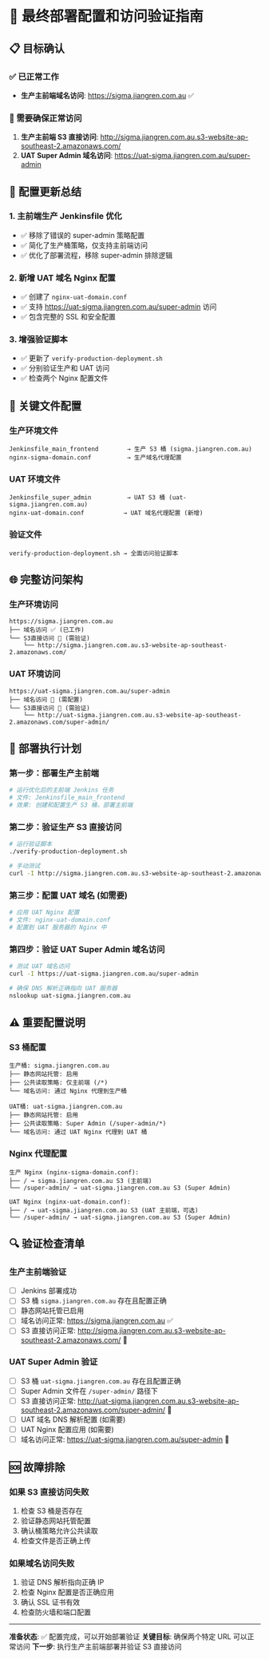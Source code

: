 # 🎯 最终部署配置和访问验证指南

## 📋 目标确认

### ✅ 已正常工作
- **生产主前端域名访问**: https://sigma.jiangren.com.au ✅

### 🎯 需要确保正常访问
1. **生产主前端 S3 直接访问**: http://sigma.jiangren.com.au.s3-website-ap-southeast-2.amazonaws.com/
2. **UAT Super Admin 域名访问**: https://uat-sigma.jiangren.com.au/super-admin

## 🚀 配置更新总结

### 1. 主前端生产 Jenkinsfile 优化
- ✅ 移除了错误的 super-admin 策略配置
- ✅ 简化了生产桶策略，仅支持主前端访问
- ✅ 优化了部署流程，移除 super-admin 排除逻辑

### 2. 新增 UAT 域名 Nginx 配置
- ✅ 创建了 `nginx-uat-domain.conf`
- ✅ 支持 https://uat-sigma.jiangren.com.au/super-admin 访问
- ✅ 包含完整的 SSL 和安全配置

### 3. 增强验证脚本
- ✅ 更新了 `verify-production-deployment.sh`
- ✅ 分别验证生产和 UAT 访问
- ✅ 检查两个 Nginx 配置文件

## 📁 关键文件配置

### 生产环境文件
```
Jenkinsfile_main_frontend        → 生产 S3 桶 (sigma.jiangren.com.au)
nginx-sigma-domain.conf          → 生产域名代理配置
```

### UAT 环境文件
```
Jenkinsfile_super_admin          → UAT S3 桶 (uat-sigma.jiangren.com.au)
nginx-uat-domain.conf           → UAT 域名代理配置 (新增)
```

### 验证文件
```
verify-production-deployment.sh → 全面访问验证脚本
```

## 🌐 完整访问架构

### 生产环境访问
```
https://sigma.jiangren.com.au
├── 域名访问 ✅ (已工作)
└── S3直接访问 🎯 (需验证)
    └── http://sigma.jiangren.com.au.s3-website-ap-southeast-2.amazonaws.com/
```

### UAT 环境访问
```
https://uat-sigma.jiangren.com.au/super-admin
├── 域名访问 🎯 (需配置)
└── S3直接访问 🎯 (需验证)
    └── http://uat-sigma.jiangren.com.au.s3-website-ap-southeast-2.amazonaws.com/super-admin/
```

## 🔧 部署执行计划

### 第一步：部署生产主前端
```bash
# 运行优化后的主前端 Jenkins 任务
# 文件: Jenkinsfile_main_frontend
# 效果: 创建和配置生产 S3 桶，部署主前端
```

### 第二步：验证生产 S3 直接访问
```bash
# 运行验证脚本
./verify-production-deployment.sh

# 手动测试
curl -I http://sigma.jiangren.com.au.s3-website-ap-southeast-2.amazonaws.com/
```

### 第三步：配置 UAT 域名 (如需要)
```bash
# 应用 UAT Nginx 配置
# 文件: nginx-uat-domain.conf
# 配置到 UAT 服务器的 Nginx 中
```

### 第四步：验证 UAT Super Admin 域名访问
```bash
# 测试 UAT 域名访问
curl -I https://uat-sigma.jiangren.com.au/super-admin

# 确保 DNS 解析正确指向 UAT 服务器
nslookup uat-sigma.jiangren.com.au
```

## ⚠️ 重要配置说明

### S3 桶配置
```
生产桶: sigma.jiangren.com.au
├── 静态网站托管: 启用
├── 公共读取策略: 仅主前端 (/*)
└── 域名访问: 通过 Nginx 代理到生产桶

UAT桶: uat-sigma.jiangren.com.au
├── 静态网站托管: 启用
├── 公共读取策略: Super Admin (/super-admin/*)
└── 域名访问: 通过 UAT Nginx 代理到 UAT 桶
```

### Nginx 代理配置
```
生产 Nginx (nginx-sigma-domain.conf):
├── / → sigma.jiangren.com.au S3 (主前端)
└── /super-admin/ → uat-sigma.jiangren.com.au S3 (Super Admin)

UAT Nginx (nginx-uat-domain.conf):
├── / → uat-sigma.jiangren.com.au S3 (UAT 主前端，可选)
└── /super-admin/ → uat-sigma.jiangren.com.au S3 (Super Admin)
```

## 🔍 验证检查清单

### 生产主前端验证
- [ ] Jenkins 部署成功
- [ ] S3 桶 `sigma.jiangren.com.au` 存在且配置正确
- [ ] 静态网站托管已启用
- [ ] 域名访问正常: https://sigma.jiangren.com.au ✅
- [ ] S3 直接访问正常: http://sigma.jiangren.com.au.s3-website-ap-southeast-2.amazonaws.com/ 🎯

### UAT Super Admin 验证
- [ ] S3 桶 `uat-sigma.jiangren.com.au` 存在且配置正确
- [ ] Super Admin 文件在 `/super-admin/` 路径下
- [ ] S3 直接访问正常: http://uat-sigma.jiangren.com.au.s3-website-ap-southeast-2.amazonaws.com/super-admin/ 🎯
- [ ] UAT 域名 DNS 解析配置 (如需要)
- [ ] UAT Nginx 配置应用 (如需要)
- [ ] 域名访问正常: https://uat-sigma.jiangren.com.au/super-admin 🎯

## 🆘 故障排除

### 如果 S3 直接访问失败
1. 检查 S3 桶是否存在
2. 验证静态网站托管配置
3. 确认桶策略允许公共读取
4. 检查文件是否正确上传

### 如果域名访问失败
1. 验证 DNS 解析指向正确 IP
2. 检查 Nginx 配置是否正确应用
3. 确认 SSL 证书有效
4. 检查防火墙和端口配置

---

**准备状态**: ✅ 配置完成，可以开始部署验证
**关键目标**: 确保两个特定 URL 可以正常访问
**下一步**: 执行生产主前端部署并验证 S3 直接访问
